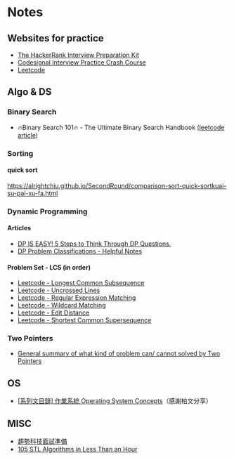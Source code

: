 # Notes

## Websites for practice
* [The HackerRank Interview Preparation Kit](https://www.hackerrank.com/interview/interview-preparation-kit)
* [Codesignal Interview Practice Crash Course](https://www.hackerrank.com/interview/interview-preparation-kit)
* [Leetcode](https://leetcode.com/problemset/top-interview-questions/)

## Algo & DS

### Binary Search
* 🔥Binary Search 101🔥 - The Ultimate Binary Search Handbook ([leetcode article](https://leetcode.com/problems/binary-search/discuss/423162/Binary-Search-101-The-Ultimate-Binary-Search-Handbook))

### Sorting

#### quick sort
https://alrightchiu.github.io/SecondRound/comparison-sort-quick-sortkuai-su-pai-xu-fa.html

### Dynamic Programming

#### Articles
* [DP IS EASY! 5 Steps to Think Through DP Questions.](https://leetcode.com/problems/target-sum/discuss/455024/dp-is-easy-5-steps-to-think-through-dp-questions)
* [DP Problem Classifications - Helpful Notes](https://leetcode.com/problems/longest-palindromic-subsequence/discuss/222605/DP-Problem-Classifications-Helpful-Notes)

#### Problem Set - LCS (in order)
* [Leetcode - Longest Common Subsequence](https://leetcode.com/problems/longest-common-subsequence/)
* [Leetcode - Uncrossed Lines](https://leetcode.com/problems/uncrossed-lines/)
* [Leetcode - Regular Expression Matching](https://leetcode.com/problems/regular-expression-matching/)
* [Leetcode - Wildcard Matching](https://leetcode.com/problems/wildcard-matching/)
* [Leetcode - Edit Distance](https://leetcode.com/problems/edit-distance/)
* [Leetcode - Shortest Common Supersequence](https://leetcode.com/problems/shortest-common-supersequence/)

### Two Pointers
* [General summary of what kind of problem can/ cannot solved by Two Pointers](https://leetcode.com/problems/subarray-sum-equals-k/discuss/301242/General-summary-of-what-kind-of-problem-can-cannot-solved-by-Two-Pointers)

## OS
* [[系列文目錄] 作業系統 Operating System Concepts](https://mropengate.blogspot.com/2017/09/operating-system-concepts.html)（感謝柏文分享）

## MISC
* [趨勢科技面試準備](https://hackmd.io/@1eft0ver/HJH4ebBmN?type=view)
* [105 STL Algorithms in Less Than an Hour](https://www.youtube.com/watch?v=bFSnXNIsK4A)
